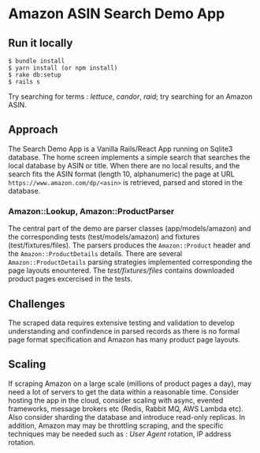 # Amazon ASIN Search Demo App

## Run it locally

```
$ bundle install
$ yarn install (or npm install)
$ rake db:setup
$ rails s
```
Try searching for terms : *lettuce*, *candor*, *raid*; try searching for an
Amazon ASIN.

## Approach

The Search Demo App is a Vanilla Rails/React App running on Sqlite3
database. The home screen implements a simple search that searches the local
database by ASIN or title. When there are no local results, and the search
fits the ASIN format (length 10, alphanumeric) the page at URL
`https://www.amazon.com/dp/<asin>` is retrieved, parsed and stored in the
database.

### Amazon::Lookup, Amazon::ProductParser

The central part of the demo are parser classes (app/models/amazon) and the
corresponding tests (test/models/amazon) and fixtures
(test/fixtures/files). The parsers produces the `Amazon::Product` header and the
`Amazon::ProductDetails` details. There are several `Amazon::ProductDetails`
parsing strategies implemented corresponding the page layouts enountered. The
*test/fixtures/files* contains downloaded product pages excercised in the tests. 

## Challenges

The scraped data requires extensive testing and validation to develop
understanding and confindence in parsed records as there is
no formal page format specification and Amazon has many product page layouts.

## Scaling

If scraping Amazon on a large scale (millions of product pages a day), may
need a lot of servers to get the data within a reasonable time. Consider
hosting the app  in the cloud, consider scaling with async, evented
frameworks, message brokers etc (Redis, Rabbit MQ, AWS Lambda
etc). Also consider sharding the database and introduce read-only
replicas. In addition, Amazon may may be throttling scraping, and the
specific techniques may be needed such as : *User Agent* rotation, IP address rotation. 
